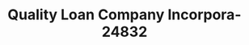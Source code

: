 ---
f_zip-code: 35004
f_state-code: AL
title: Quality Loan Company Incorpora-24832
f_phone: 205-640-5537
f_city-only: Moody
f_address: 2119 Moody Pkwy Moody
f_location-unique-id: '24832'
slug: quality-loan-company-incorpora-24832
updated-on: '2024-05-30T13:46:58.046Z'
created-on: '2024-05-30T13:36:59.803Z'
published-on: '2024-05-30T13:54:32.469Z'
f_city-state: cms/city/moody-al.md
f_company: cms/company/quality-loan-company-incorpora.md
f_state: cms/state/alabama.md
layout: '[payday-loan].html'
tags: payday-loan
---